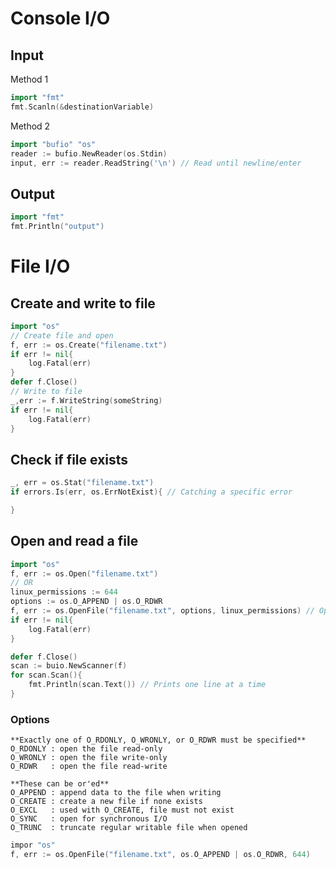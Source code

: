 
# Console I/O

## Input

Method 1
```go
import "fmt"
fmt.Scanln(&destinationVariable)
```

Method 2
```go
import "bufio" "os"
reader := bufio.NewReader(os.Stdin)
input, err := reader.ReadString('\n') // Read until newline/enter
```

## Output
```go
import "fmt"
fmt.Println("output")
```


# File I/O
## Create and write to file
```go
import "os"
// Create file and open
f, err := os.Create("filename.txt")
if err != nil{
	log.Fatal(err)
}
defer f.Close()
// Write to file
_,err := f.WriteString(someString)
if err != nil{
	log.Fatal(err)
}

```

## Check if file exists
```go
_, err = os.Stat("filename.txt")
if errors.Is(err, os.ErrNotExist){ // Catching a specific error

}

```

## Open and read a file
```go
import "os"
f, err := os.Open("filename.txt")
// OR
linux_permissions := 644
options := os.O_APPEND | os.O_RDWR
f, err := os.OpenFile("filename.txt", options, linux_permissions) // Options below
if err != nil{
	log.Fatal(err)
}

defer f.Close()
scan := buio.NewScanner(f)
for scan.Scan(){
	fmt.Println(scan.Text()) // Prints one line at a time
}

```

### Options
	**Exactly one of O_RDONLY, O_WRONLY, or O_RDWR must be specified**
	O_RDONLY : open the file read-only
	O_WRONLY : open the file write-only
	O_RDWR   : open the file read-write

	**These can be or'ed**
	O_APPEND : append data to the file when writing
	O_CREATE : create a new file if none exists
	O_EXCL   : used with O_CREATE, file must not exist
	O_SYNC   : open for synchronous I/O
	O_TRUNC  : truncate regular writable file when opened

```go
impor "os"
f, err := os.OpenFile("filename.txt", os.O_APPEND | os.O_RDWR, 644)

```